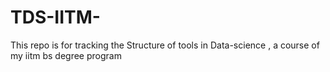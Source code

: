 # TDS-IITM-
This repo is for tracking the Structure of tools in Data-science , a course of my iitm bs degree program
